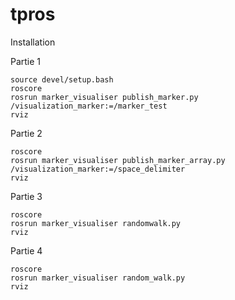 # tpros
Installation



Partie 1

```cd marker_ws
source devel/setup.bash
roscore
rosrun marker_visualiser publish_marker.py /visualization_marker:=/marker_test
rviz
```

Partie 2

```source devel/setup.bash
roscore
rosrun marker_visualiser publish_marker_array.py /visualization_marker:=/space_delimiter
rviz
```
Partie 3

```source devel/setup.bash
roscore
rosrun marker_visualiser randomwalk.py
rviz
```
Partie 4

```source devel/setup.bash
roscore
rosrun marker_visualiser random_walk.py
rviz
```
